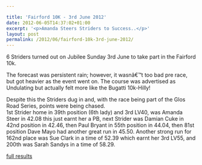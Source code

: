 ```yaml
---

title: 'Fairford 10K - 3rd June 2012'
date: 2012-06-05T14:37:02+01:00
excerpt: '<p>Amanda Steers Striders to Success..</p>'
layout: post
permalink: /2012/06/fairford-10k-3rd-june-2012/
---
```

6 Striders turned out on Jubilee Sunday 3rd June to take part in the Fairford 10k.

The forecast was persistent rain; however, it wasnâ€™t too bad pre race, but got heavier as the event went on. The course was advertised as Undulating but actually felt more like the Bugatti 10k-Hilly!

Despite this the Striders dug in and, with the race being part of the Glos Road Series, points were being chased.  
1st Strider home in 39th position (6th lady) and 3rd LV40, was Amanda Steer in 42.08 this just earnt her a PB, next Strider was Damian Cuke in 42nd position in 42.46, then Paul Bryant in 55th position in 44.04, then 81st position Dave Mayo had another great run in 45.50. Another strong run for 162nd place was Sue Clark in a time of 52.39 which earnt her 3rd LV55, and 200th was Sarah Sandys in a time of 58.29.

<a href="http://www.clcstriders-runningclub.co.uk/images/documents/fairford10kresults2012.pdf" target="_blank" rel="nofollow">full results</a>